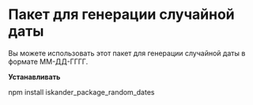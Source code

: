 # Пакет для генерации случайной даты
Вы можете использовать этот пакет для генерации случайной даты в формате ММ-ДД-ГГГГ.

**Устанавливать**

npm install iskander_package_random_dates
